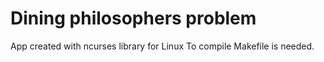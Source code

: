 # Dining philosophers problem
App created with ncurses library for Linux
To compile Makefile is needed.
